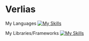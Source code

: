 ﻿# Verlias

My Languages
[![My Skills](https://skillicons.dev/icons?i=python,js,nodejs,java)](https://skillicons.dev)

My Libraries/Frameworks
[![My Skills](https://skillicons.dev/icons?i=mongodb,express,react,spring)](https://skillicons.dev)
